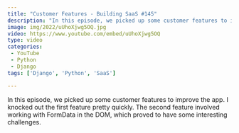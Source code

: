 ```yaml
---
title: "Customer Features - Building SaaS #145"
description: "In this episode, we picked up some customer features to improve the app. I knocked out the first feature pretty quickly. The second feature involved working with FormData in the DOM, which proved to have some interesting challenges."
image: img/2022/uUhoXjwg5OQ.jpg
video: https://www.youtube.com/embed/uUhoXjwg5OQ
type: video
categories:
 - YouTube
 - Python
 - Django
tags: ['Django', 'Python', 'SaaS']

---
```


In this episode, we picked up some customer features to improve the app. I knocked out the first feature pretty quickly. The second feature involved working with FormData in the DOM, which proved to have some interesting challenges.
